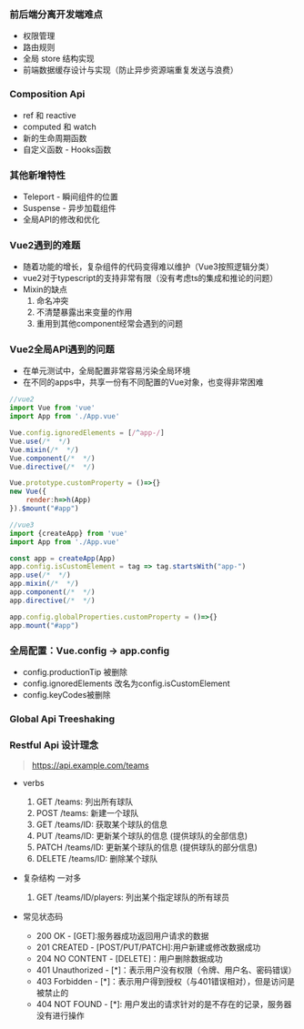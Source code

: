 
### 前后端分离开发端难点
  * 权限管理
  * 路由规则
  * 全局 store 结构实现
  * 前端数据缓存设计与实现（防止异步资源端重复发送与浪费）

### Composition Api
  * ref 和 reactive
  * computed 和 watch
  * 新的生命周期函数
  * 自定义函数 - Hooks函数 

### 其他新增特性
  * Teleport - 瞬间组件的位置
  * Suspense - 异步加载组件
  * 全局API的修改和优化

### Vue2遇到的难题
  * 随着功能的增长，复杂组件的代码变得难以维护（Vue3按照逻辑分类）
  * vue2对于typescript的支持非常有限（没有考虑ts的集成和推论的问题）
  * Mixin的缺点
    1. 命名冲突
    2. 不清楚暴露出来变量的作用
    3. 重用到其他component经常会遇到的问题

### Vue2全局API遇到的问题
  * 在单元测试中，全局配置非常容易污染全局环境
  * 在不同的apps中，共享一份有不同配置的Vue对象，也变得非常困难
```js
//vue2
import Vue from 'vue'
import App from './App.vue'

Vue.config.ignoredElements = [/^app-/]
Vue.use(/*  */)
Vue.mixin(/*  */)
Vue.component(/*  */)
Vue.directive(/*  */)

Vue.prototype.customProperty = ()=>{}
new Vue({
    render:h=>h(App)
}).$mount("#app")

//vue3
import {createApp} from 'vue'
import App from './App.vue'

const app = createApp(App)
app.config.isCustomElement = tag => tag.startsWith("app-")
app.use(/*  */)
app.mixin(/*  */)
app.component(/*  */)
app.directive(/*  */)

app.config.globalProperties.customProperty = ()=>{}
app.mount("#app")
```

### 全局配置：Vue.config -> app.config
  * config.productionTip 被删除
  * config.ignoredElements 改名为config.isCustomElement
  * config.keyCodes被删除

  
### Global Api Treeshaking

### Restful Api 设计理念
  > https://api.example.com/teams
  + verbs
    1. GET /teams:  列出所有球队 
    2. POST /teams:  新建一个球队 
    3. GET  /teams/ID:  获取某个球队的信息 
    4. PUT /teams/ID:  更新某个球队的信息 (提供球队的全部信息)
    5. PATCH /teams/ID:  更新某个球队的信息 (提供球队的部分信息)
    6. DELETE  /teams/ID: 删除某个球队
  + 复杂结构 一对多
    1. GET /teams/ID/players: 列出某个指定球队的所有球员

  + 常见状态码
    * 200 OK - [GET]:服务器成功返回用户请求的数据
    * 201 CREATED - [POST/PUT/PATCH]:用户新建或修改数据成功
    * 204 NO CONTENT - [DELETE]：用户删除数据成功
    * 401 Unauthorized - [*]：表示用户没有权限（令牌、用户名、密码错误）
    * 403 Forbidden - [*]：表示用户得到授权（与401错误相对），但是访问是被禁止的
    * 404 NOT FOUND - [*]: 用户发出的请求针对的是不存在的记录，服务器没有进行操作
